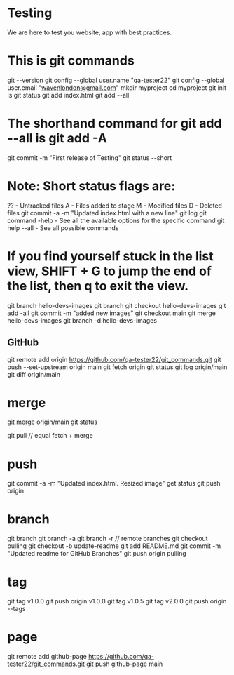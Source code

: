# Testing

We are here to test you website, app with best practices.

# This is git commands

git --version
git config --global user.name "qa-tester22"
git config --global user.email "wavenlondon@gmail.com"
mkdir myproject
cd myproject
git init
ls
git status
git add index.html
git add --all

# The shorthand command for git add --all is git add -A

git commit -m "First release of Testing"
git status --short

# Note: Short status flags are:

?? - Untracked files
A - Files added to stage
M - Modified files
D - Deleted files
git commit -a -m "Updated index.html with a new line"
git log
git command -help - See all the available options for the specific command
git help --all - See all possible commands

# If you find yourself stuck in the list view, SHIFT + G to jump the end of the list, then q to exit the view.

git branch hello-devs-images
git branch
git checkout hello-devs-images
git add -all
git commit -m "added new images"
git checkout main
git merge hello-devs-images
git branch -d hello-devs-images

## GitHub

git remote add origin https://github.com/qa-tester22/git_commands.git
git push --set-upstream origin main
git fetch origin
git status
git log origin/main
git diff origin/main

# merge

git merge origin/main
git status

git pull // equal fetch + merge

# push

git commit -a -m "Updated index.html. Resized image"
get status
git push origin

# branch

git branch
git branch -a
git branch -r // remote branches
git checkout pulling
git checkout -b update-readme
git add README.md
git commit -m "Updated readme for GitHub Branches"
git push origin pulling

# tag

git tag v1.0.0
git push origin v1.0.0
git tag v1.0.5
git tag v2.0.0
git push origin --tags
 
# page

git remote add github-page https://github.com/qa-tester22/git_commands.git
git push github-page main
